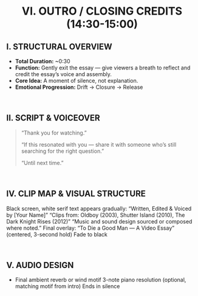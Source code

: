 <h1 align="center">VI. OUTRO / CLOSING CREDITS (14:30-15:00)</h1>

## I. STRUCTURAL OVERVIEW

- **Total Duration:** ~0:30
- **Function:** Gently exit the essay — give viewers a breath to reflect and credit the essay’s voice and assembly.
- **Core Idea:** A moment of silence, not explanation.
- **Emotional Progression:**  Drift → Closure → Release

&nbsp;


## II. SCRIPT & VOICEOVER
> “Thank you for watching.”
> 
> “If this resonated with you — share it with someone who’s still searching for the right question.”
>
> “Until next time.”

&nbsp;


## IV. CLIP MAP & VISUAL STRUCTURE

Black screen, white serif text appears gradually:
“Written, Edited & Voiced by [Your Name]”
“Clips from: Oldboy (2003), Shutter Island (2010), The Dark Knight Rises (2012)”
“Music and sound design sourced or composed where noted.”
Final overlay: “To Die a Good Man — A Video Essay” (centered, 3-second hold)
Fade to black


&nbsp;

## V. AUDIO DESIGN
- Final ambient reverb or wind motif
3-note piano resolution (optional, matching motif from intro)
Ends in silence



